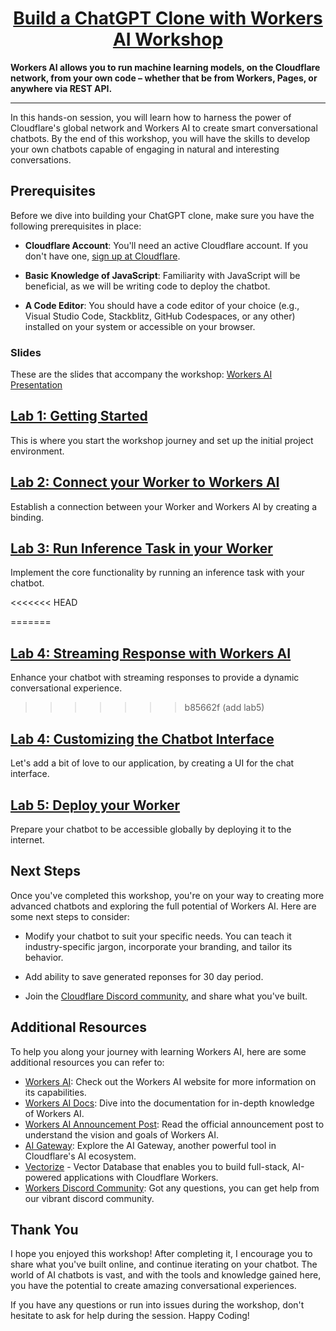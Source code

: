 <div>
  <h1 align="center"><a href="https://nigeria.cityjsconf.org/workshop/7LGrikzQ6c1bORXnKSwf2u">Build a ChatGPT Clone with Workers AI Workshop</a></h1>
  <strong>
    Workers AI allows you to run machine learning models, on the Cloudflare network, from your own code – whether that be from Workers, Pages, or anywhere via REST API.
  </strong> 
  <hr />
  <p>
    In this hands-on session, you will learn how to harness the power of Cloudflare's global network and Workers AI to create smart conversational chatbots. By the end of this workshop, you will have the skills to develop your own chatbots capable of engaging in natural and interesting conversations.
  </p>
</div>

## Prerequisites

Before we dive into building your ChatGPT clone, make sure you have the following prerequisites in place:

- __Cloudflare Account__: You'll need an active Cloudflare account. If you don't have one, [sign up at Cloudflare](https://www.cloudflare.com/).

- __Basic Knowledge of JavaScript__: Familiarity with JavaScript will be beneficial, as we will be writing code to deploy the chatbot.

- __A Code Editor__: You should have a code editor of your choice (e.g., Visual Studio Code, Stackblitz, GitHub Codespaces, or any other) installed on your system or accessible on your browser.

### Slides

These are the slides that accompany the workshop: [Workers AI Presentation](https://docs.google.com/presentation/d/1dB-H5jeyDJgFmS58yfEJ-5ZEM_N73qvsRFpYXSnW6aM/edit?usp=sharing)

## [Lab 1: Getting Started](./lab1.md)
This is where you start the workshop journey and set up the initial project environment.

## [Lab 2: Connect your Worker to Workers AI](./lab2.md)

Establish a connection between your Worker and Workers AI by creating a binding.

## [Lab 3: Run Inference Task in your Worker](./lab3.md)
Implement the core functionality by running an inference task with your chatbot.

<<<<<<< HEAD
<!-- ## [Lab 4: Streaming Response with Workers AI ](./lab4.md)
Enhance your chatbot with streaming responses to provide a dynamic conversational experience. -->
=======
## [Lab 4: Streaming Response with Workers AI ](./lab4.md)
Enhance your chatbot with streaming responses to provide a dynamic conversational experience.
>>>>>>> b85662f (add lab5)

## [Lab 4: Customizing the Chatbot Interface](./lab5.md)
Let's add a bit of love to our application, by creating a UI for the chat interface.

## [Lab 5: Deploy your Worker](./lab6.md)
Prepare your chatbot to be accessible globally by deploying it to the internet.

## Next Steps

Once you've completed this workshop, you're on your way to creating more advanced chatbots and exploring the full potential of Workers AI. Here are some next steps to consider:

<!-- TODO: Add one more to help their chatbot look more like chatgpt they can add a bit of styling / use the shadcdn drop-in component -->

- Modify your chatbot to suit your specific needs. You can teach it industry-specific jargon, incorporate your branding, and tailor its behavior.

- Add ability to save generated reponses for 30 day period.

- Join the [Cloudflare Discord community](https://discord.gg/cloudflaredev), and share what you've built.

## Additional Resources

To help you along your journey with learning Workers AI, here are some additional resources you can refer to:

- [Workers AI](https://ai.cloudflare.com/): Check out the Workers AI website for more information on its capabilities.
- [Workers AI Docs](https://developers.cloudflare.com/workers-ai/): Dive into the documentation for in-depth knowledge of Workers AI.
- [Workers AI Announcement Post](https://blog.cloudflare.com/workers-ai/): Read the official announcement post to understand the vision and goals of Workers AI.
- [AI Gateway](https://developers.cloudflare.com/ai-gateway/): Explore the AI Gateway, another powerful tool in Cloudflare's AI ecosystem.
- [Vectorize](https://developers.cloudflare.com/vectorize) - Vector Database that enables you to build full-stack, AI-powered applications with Cloudflare Workers.
- [Workers Discord Community](https://discord.gg/cloudflaredev): Got any questions, you can get help from our vibrant discord community.

## Thank You

I hope you enjoyed this workshop! After completing it, I encourage you to share what you've built online, and continue iterating on your chatbot. The world of AI chatbots is vast, and with the tools and knowledge gained here, you have the potential to create amazing conversational experiences.

If you have any questions or run into issues during the workshop, don't hesitate to ask for help during the session. Happy Coding!
